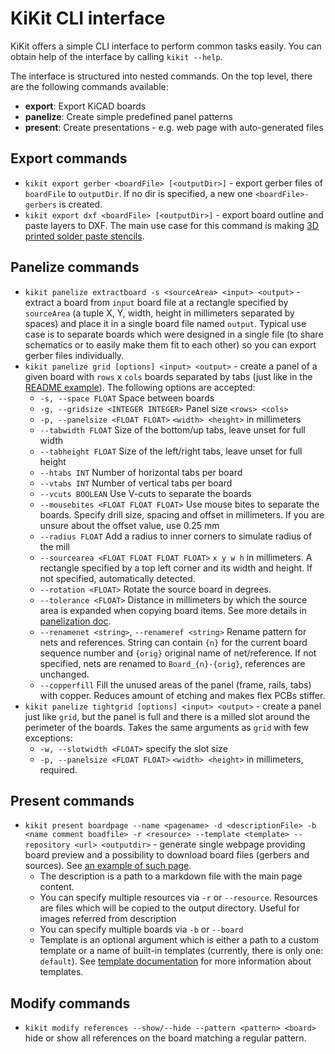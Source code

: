 # KiKit CLI interface

KiKit offers a simple CLI interface to perform common tasks easily. You can
obtain help of the interface by calling `kikit --help`.

The interface is structured into nested commands. On the top level, there are
the following commands available:

- **export**: Export KiCAD boards
- **panelize**: Create simple predefined panel patterns
- **present**: Create presentations - e.g. web page with auto-generated files

## Export commands

- `kikit export gerber <boardFile> [<outputDir>]` - export gerber files of
  `boardFile` to `outputDir`. If no dir is specified, a new one
  `<boardFile>-gerbers` is created.
- `kikit export dxf <boardFile> [<outputDir>]` - export board outline and paste
  layers to DXF. The main use case for this command is making [3D printed solder
  paste
  stencils](https://blog.honzamrazek.cz/2020/01/printing-solder-paste-stencils-on-an-sla-printer/).

## Panelize commands

- `kikit panelize extractboard -s <sourceArea> <input> <output>` - extract a
  board from `input` board file at a rectangle specified by `sourceArea` (a tuple
  X, Y, width, height in millimeters separated by spaces) and place it in a
  single board file named `output`. Typical use case is to separate boards
  which were designed in a single file (to share schematics or to easily make
  them fit to each other) so you can export gerber files individually.
- `kikit panelize grid [options] <input> <output>` - create a panel of a given
  board with `rows` x `cols` boards separated by tabs (just like in the [README
  example](resources/promo.jpg)). The following options are accepted:
  - `-s, --space FLOAT` Space between boards
  - `-g, --gridsize <INTEGER INTEGER>` Panel size `<rows> <cols>`
  - `-p, --panelsize <FLOAT FLOAT>` `<width> <height>` in millimeters
  - `--tabwidth FLOAT` Size of the bottom/up tabs, leave unset for full width
  - `--tabheight FLOAT` Size of the left/right tabs, leave unset for full height
  - `--htabs INT` Number of horizontal tabs per board
  - `--vtabs INT` Number of vertical tabs per board
  - `--vcuts BOOLEAN` Use V-cuts to separate the boards
  - `--mousebites <FLOAT FLOAT FLOAT>` Use mouse bites to separate the boards.
    Specify drill size, spacing and offset in millimeters. If you are unsure
    about the offset value, use 0.25 mm
  - `--radius FLOAT` Add a radius to inner corners to simulate radius of the
    mill
  - `--sourcearea <FLOAT FLOAT FLOAT FLOAT>` `x y w h` in millimeters. A
    rectangle specified by a top left corner and its width and height. If not
    specified, automatically detected.
  - `--rotation <FLOAT>` Rotate the source board in degrees.
  - `--tolerance <FLOAT>` Distance in millimeters by which the source area is
    expanded when copying board items. See more details in [panelization
    doc](panelization.md).
  - `--renamenet <string>`, `--renameref <string>` Rename pattern for nets and
    references. String can contain `{n}` for the current board sequence number
    and `{orig}` original name of net/reference. If not specified, nets are
    renamed to `Board_{n}-{orig}`, references are unchanged.
  - `--copperfill` Fill the unused areas of the panel (frame, rails, tabs) with
    copper. Reduces amount of etching and makes flex PCBs stiffer.
- `kikit panelize tightgrid [options] <input> <output>` - create a panel just
  like `grid`, but the panel is full and there is a milled slot around the
  perimeter of the boards. Takes the same arguments as `grid` with few
  exceptions:
  - `-w, --slotwidth <FLOAT>` specify the slot size
  - `-p, --panelsize <FLOAT FLOAT>` `<width> <height>` in millimeters, required.


## Present commands

- `kikit present boardpage --name <pagename> -d <descriptionFile> -b <name
  comment boadfile> -r <resource> --template <template> --repository <url>
  <outputdir>` - generate single webpage providing board preview and a
  possibility to download board files (gerbers and sources). See [an example of
  such page](https://roboticsbrno.github.io/RB0002-BatteryPack).
    - The description is a path to a markdown file with the main page content.
    - You can specify multiple resources via `-r` or `--resource`. Resources are
      files which will be copied to the output directory. Useful for images
      referred from description
    - You can specify multiple boards via `-b` or `--board`
    - Template is an optional argument which is either a path to a custom template
      or a name of built-in templates (currently, there is only one: `default`).
      See [template documentation](present.md) for more information about
      templates.

## Modify commands

- `kikit modify references --show/--hide --pattern <pattern> <board>` hide or
  show all references on the board matching a regular pattern.